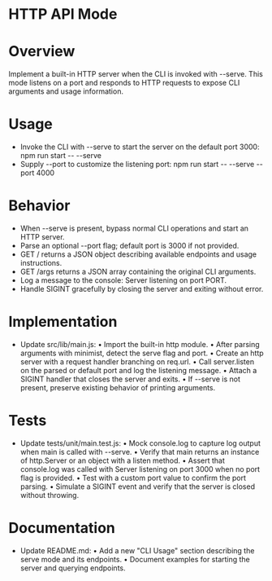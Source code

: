# HTTP API Mode

# Overview
Implement a built-in HTTP server when the CLI is invoked with --serve. This mode listens on a port and responds to HTTP requests to expose CLI arguments and usage information.

# Usage
- Invoke the CLI with --serve to start the server on the default port 3000:
  npm run start -- --serve
- Supply --port to customize the listening port:
  npm run start -- --serve --port 4000

# Behavior
- When --serve is present, bypass normal CLI operations and start an HTTP server.
- Parse an optional --port flag; default port is 3000 if not provided.
- GET / returns a JSON object describing available endpoints and usage instructions.
- GET /args returns a JSON array containing the original CLI arguments.
- Log a message to the console: Server listening on port PORT.
- Handle SIGINT gracefully by closing the server and exiting without error.

# Implementation
- Update src/lib/main.js:
  • Import the built-in http module.
  • After parsing arguments with minimist, detect the serve flag and port.
  • Create an http server with a request handler branching on req.url.
  • Call server.listen on the parsed or default port and log the listening message.
  • Attach a SIGINT handler that closes the server and exits.
  • If --serve is not present, preserve existing behavior of printing arguments.

# Tests
- Update tests/unit/main.test.js:
  • Mock console.log to capture log output when main is called with --serve.
  • Verify that main returns an instance of http.Server or an object with a listen method.
  • Assert that console.log was called with Server listening on port 3000 when no port flag is provided.
  • Test with a custom port value to confirm the port parsing.
  • Simulate a SIGINT event and verify that the server is closed without throwing.

# Documentation
- Update README.md:
  • Add a new "CLI Usage" section describing the serve mode and its endpoints.
  • Document examples for starting the server and querying endpoints.
